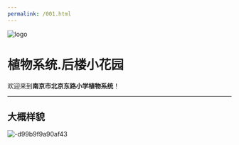 ```yaml
---
permalink: /001.html
---
```

![logo](https://user-images.githubusercontent.com/91039316/158558954-88db26b9-933f-4760-bef3-8679a9f0aeee.png)

# **植物系统.后楼小花园**

欢迎来到**南京市北京东路小学植物系统**！

***

## 大概样貌

![-d99b9f9a90af43](https://user-images.githubusercontent.com/91039316/168801822-d6a89576-104c-40fb-9b86-b80443114d8d.jpg)
